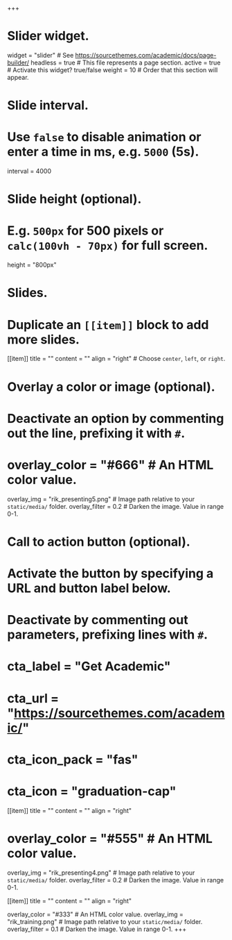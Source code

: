 +++
# Slider widget.
widget = "slider"  # See https://sourcethemes.com/academic/docs/page-builder/
headless = true  # This file represents a page section.
active = true  # Activate this widget? true/false
weight = 10  # Order that this section will appear.

# Slide interval.
# Use `false` to disable animation or enter a time in ms, e.g. `5000` (5s).
interval = 4000

# Slide height (optional).
# E.g. `500px` for 500 pixels or `calc(100vh - 70px)` for full screen.
height = "800px"

# Slides.
# Duplicate an `[[item]]` block to add more slides.
[[item]]
  title = ""
  content = ""
  align = "right"  # Choose `center`, `left`, or `right`.

  # Overlay a color or image (optional).
  #   Deactivate an option by commenting out the line, prefixing it with `#`.
  # overlay_color = "#666"  # An HTML color value.
   
  overlay_img = "rik_presenting5.png"  # Image path relative to your `static/media/` folder.
  overlay_filter = 0.2  # Darken the image. Value in range 0-1.

  # Call to action button (optional).
  #   Activate the button by specifying a URL and button label below.
  #   Deactivate by commenting out parameters, prefixing lines with `#`.
  # cta_label = "Get Academic"
  # cta_url = "https://sourcethemes.com/academic/"
  # cta_icon_pack = "fas"
  # cta_icon = "graduation-cap"

[[item]]
  title = ""
  content = ""
  align = "right"

  # overlay_color = "#555"  # An HTML color value.
  overlay_img = "rik_presenting4.png"  # Image path relative to your `static/media/` folder.
  overlay_filter = 0.2  # Darken the image. Value in range 0-1.

[[item]]
  title = ""
  content = ""
  align = "right"

  overlay_color = "#333"  # An HTML color value.
  overlay_img = "rik_training.png"  # Image path relative to your `static/media/` folder.
  overlay_filter = 0.1  # Darken the image. Value in range 0-1.
+++
